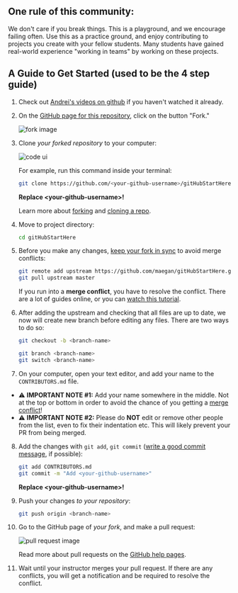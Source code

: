 ## One rule of this community:

We don't care if you break things. This is a playground, and we encourage failing often. Use this as a practice ground, and enjoy contributing to projects you create with your fellow students. Many students have gained real-world experience "working in teams" by working on these projects.

## A Guide to Get Started (used to be the 4 step guide)

1. Check out [Andrei's videos on github](https://www.youtube.com/watch?v=JN63v_czZqI) if you haven't watched it already.

2. On the [GitHub page for this repository](https://github.com/maegan/gitHubStartHere), click on the button "Fork."

   ![fork image](https://upload.wikimedia.org/wikipedia/commons/3/38/GitHub_Fork_Button.png)

3. Clone _your forked repository_ to your computer:

   ![code ui](https://docs.github.com/assets/images/help/repository/code-button.png)

   For example, run this command inside your terminal:

   ```bash
   git clone https://github.com/<your-github-username>/gitHubStartHere.git
   ```

   **Replace \<your-github-username\>!**

   Learn more about [forking](https://help.github.com/en/github/getting-started-with-github/fork-a-repo) and [cloning a repo](https://docs.github.com/en/github/creating-cloning-and-archiving-repositories/cloning-a-repository).

4. Move to project directory:

   ```bash
   cd gitHubStartHere
   ```

5. Before you make any changes, [keep your fork in sync](https://www.freecodecamp.org/news/how-to-sync-your-fork-with-the-original-git-repository/) to avoid merge conflicts:

   ```bash
   git remote add upstream https://github.com/maegan/gitHubStartHere.git
   git pull upstream master
   ```

   If you run into a **merge conflict**, you have to resolve the conflict. There are a lot of guides online, or you can [watch this tutorial](https://www.youtube.com/watch?v=9ZRb01WhuoE&list=PL2HX_yT71umC0SWrtpzaXt0QzwhWyNI4c&index=4).

6. After adding the upstream and checking that all files are up to date, we now will create new branch before editing any files. There are two ways to do so:

   ```bash
   git checkout -b <branch-name>
   ```

   ```bash
   git branch <branch-name>
   git switch <branch-name>
   ```

7. On your computer, open your text editor, and add your name to the `CONTRIBUTORS.md` file.

- ⚠️ **IMPORTANT NOTE #1:** Add your name somewhere in the middle. Not at the top or bottom in order to avoid the chance of you getting a [merge conflict](https://www.youtube.com/watch?v=9ZRb01WhuoE&list=PL2HX_yT71umC0SWrtpzaXt0QzwhWyNI4c&index=4)!
- ⚠️ **IMPORTANT NOTE #2:** Please do **NOT** edit or remove other people from the list, even to fix their indentation etc. This will likely prevent your PR from being merged.

8. Add the changes with `git add`, `git commit` ([write a good commit message](https://chris.beams.io/posts/git-commit/), if possible):

   ```bash
   git add CONTRIBUTORS.md
   git commit -m "Add <your-github-username>"
   ```

   **Replace \<your-github-username\>!**

9. Push your changes _to your repository_:

   ```bash
   git push origin <branch-name>
   ```

10. Go to the GitHub page of _your fork_, and make a pull request:

    ![pull request image](https://docs.github.com/assets/cb-87213/images/help/pull_requests/pull-request-review-edit-branch.png)

    Read more about pull requests on the [GitHub help pages](https://help.github.com/en/github/collaborating-with-issues-and-pull-requests/creating-a-pull-request).

11. Wait until your instructor merges your pull request. If there are any conflicts, you will get a notification and be required to resolve the conflict.

